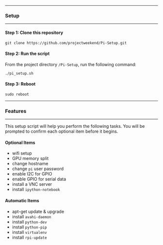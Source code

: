 -------------------------------------------------------------------------------
### Setup
-------------------------------------------------------------------------------

#### Step 1: Clone this repository

```
git clone https://github.com/projectweekend/Pi-Setup.git
```

#### Step 2: Run the script

From the project directory `/Pi-Setup`, run the following command:

```
./pi_setup.sh
```

#### Step 3: Reboot

```
sudo reboot
```

-------------------------------------------------------------------------------
### Features
-------------------------------------------------------------------------------

This setup script will help you perform the following tasks. You will be prompted to confirm each optional item before it begins.

#### Optional Items

* wifi setup
* GPU memory split
* change hostname
* change `pi` user password
* enable I2C for GPIO
* enable GPIO for serial data
* install a VNC server
* install `ipython-notebook`

#### Automatic Items

* apt-get update & upgrade
* install `avahi-daemon`
* install `python-dev`
* install `python-pip`
* install `virtualenv`
* install `rpi-update`
